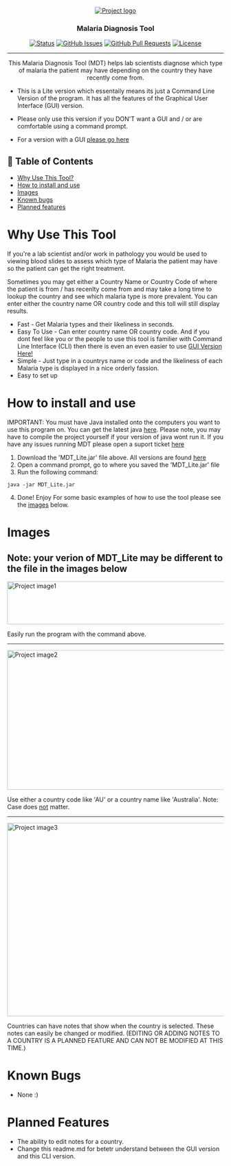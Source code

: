 <p align="center">
  <a href="" rel="noopener">
 <img src="https://i.imgur.com/yyDQed0.png" alt="Project logo"></a>
</p>
<h3 align="center">Malaria Diagnosis Tool</h3>

<div align="center">

[![Status](https://img.shields.io/badge/status-active-success.svg)](https://github.com/JamesWRC/MDT_Lite)
[![GitHub Issues](https://img.shields.io/github/issues/jameswrc/MDT_Lite.svg)](https://github.com/JamesWRC/MDT_Lite/issues)
[![GitHub Pull Requests](https://img.shields.io/github/issues-pr/JamesWRC/MDT_Lite.svg)](https://github.com/JamesWRC/MDT_Lite/pulls)
[![License](https://img.shields.io/badge/license-MIT-blue.svg)](LICENSE.md)

</div>

---

<p align="center"> This Malaria Diagnosis Tool (MDT) helps lab scientists diagnose which type of malaria the patient may have depending on the country they have recently come from.

- This is a Lite version which essentaily means its just a Command Line Version of the program. It has all the features of the Graphical User Interface (GUI) version.
- Please only use this version if you DON'T want a GUI and / or are comfortable using a command prompt.
- For a version with a GUI [please go here](https://github.com/JamesWRC/MDT_GUI)

  </p>

## 📝 Table of Contents

- [Why Use This Tool?](#why_use_this_tool)
- [How to install and use](#how_to_use)
- [Images](#images)
- [Known bugs](#known_bugs)
- [Planned features](#planned_features)

# Why Use This Tool <a name = "why_use_this_tool"></a>

If you're a lab scientist and/or work in pathology you would be used to viewing blood slides to assess which type of Malaria the patient may have so the patient can get the right treatment.

Sometimes you may get either a Country Name or Country Code of where the patient is from / has recenlty come from and may take a long time to lookup the country and see which malaria type is more prevalent. You can enter either the country name OR country code and this toll will still display results.

- Fast - Get Malaria types and their likeliness in seconds.
- Easy To Use - Can enter country name OR country code. And if you dont feel like you or the people to use this tool is familier with Command Line Interface (CLI) then there is even an even easier to use [GUI Version Here!](https://github.com/JamesWRC/MDT_GUI)
- Simple - Just type in a countrys name or code and the likeliness of each Malaria type is displayed in a nice orderly fassion.
- Easy to set up

# How to install and use <a name = "how_to_use"></a>

IMPORTANT: You must have Java installed onto the computers you want to use this program on. You can get the latest java [here](https://www.java.com/en/download/).
Please note, you may have to compile the project yourself if your version of java wont run it.
If you have any issues running MDT please open a suport ticket [here](https://github.com/JamesWRC/MDT_Lite/issues)

1. Download the 'MDT_Lite.jar' file above. All versions are found [here](https://github.com/JamesWRC/MDT_Lite/tree/master/releases)
2. Open a command prompt, go to where you saved the 'MDT_Lite.jar' file
3. Run the following command:

```
java -jar MDT_Lite.jar
```

4. Done! Enjoy
   For some basic examples of how to use the tool please see the [images](#images) below.

# Images <a name = "images"></a>

## Note: your verion of MDT_Lite may be different to the file in the images below

<img src="https://i.imgur.com/78FXJtS.png" alt="Project image1" width="1000" height="100">

Easily run the program with the command above.

<hr>

  <img src="https://i.imgur.com/OqGkWyy.png" alt="Project image2" width="800" height="325">

Use either a country code like 'AU' or a country name like 'Australia'. Note: Case does <u>not</u> matter.

<hr>
<img src="https://i.imgur.com/q0k3xYX.png" alt="Project image3" width="800" height="450">

Countries can have notes that show when the country is selected. These notes can easily be changed or modified. (EDITING OR ADDING NOTES TO A COUNTRY IS A PLANNED FEATURE AND CAN NOT BE MODIFIED AT THIS TIME.)

# Known Bugs<a name = "known_bugs"></a>

- None :)

# Planned Features<a name = "planned_features"></a>

- The ability to edit notes for a country.
- Change this readme.md for betetr understand between the GUI version and this CLI version.
